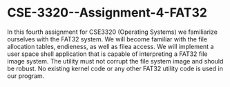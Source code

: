# CSE-3320--Assignment-4-FAT32
In this fourth assignment for CSE3320 (Operating Systems) we familiarize ourselves with the FAT32 system. We will become familiar with the file allocation tables, endieness, as well as filea access. We will implement a user space shell application that is capable of interpreting a FAT32 file image system. The utility must not corrupt the file system image and should be robust. No existing kernel code or any other FAT32 utility code is used in our program. 
